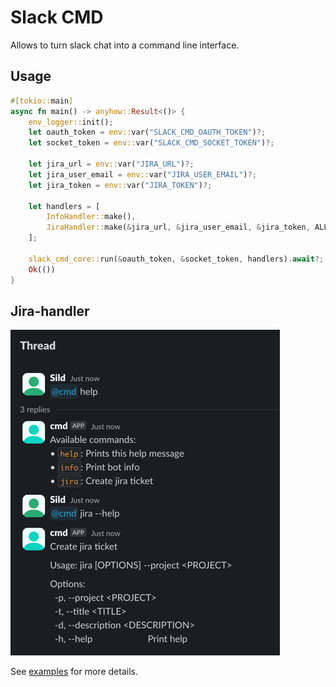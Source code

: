 # Slack CMD

Allows to turn slack chat into a command line interface.

## Usage

```rust
#[tokio::main]
async fn main() -> anyhow::Result<()> {
    env_logger::init();
    let oauth_token = env::var("SLACK_CMD_OAUTH_TOKEN")?;
    let socket_token = env::var("SLACK_CMD_SOCKET_TOKEN")?;

    let jira_url = env::var("JIRA_URL")?;
    let jira_user_email = env::var("JIRA_USER_EMAIL")?;
    let jira_token = env::var("JIRA_TOKEN")?;

    let handlers = [
        InfoHandler::make(),
        JiraHandler::make(&jira_url, &jira_user_email, &jira_token, ALL_CHANNELS.iter().cloned()),
    ];

    slack_cmd_core::run(&oauth_token, &socket_token, handlers).await?;
    Ok(())
}
```

## Jira-handler

![img.png](resources/readme/help_example.png)

See [examples](src/examples) for more details.

